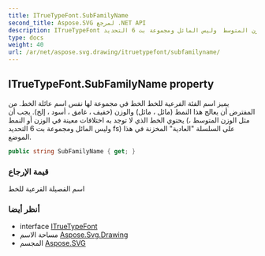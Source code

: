 ```yaml
---
title: ITrueTypeFont.SubFamilyName
second_title: Aspose.SVG لمرجع .NET API
description: ITrueTypeFont ملكية. يميز اسم الفئة الفرعية للخط الخط في مجموعة لها نفس اسم عائلة الخط. من المفترض أن يعالج هذا النمط مائل  مائل والوزن خفيف  غامق  أسود  إلخ. يجب أن يحتوي الخط الذي لا توجد به اختلافات معينة في الوزن أو النمط مثل الوزن المتوسط  وليس المائل ومجموعة بت 6 التحديد fs على السلسلة العادية المخزنة في هذا الموضع.
type: docs
weight: 40
url: /ar/net/aspose.svg.drawing/itruetypefont/subfamilyname/
---
```

## ITrueTypeFont.SubFamilyName property

يميز اسم الفئة الفرعية للخط الخط في مجموعة لها نفس اسم عائلة الخط. من المفترض أن يعالج هذا النمط (مائل ، مائل) والوزن (خفيف ، غامق ، أسود ، إلخ). يجب أن يحتوي الخط الذي لا توجد به اختلافات معينة في الوزن أو النمط (مثل الوزن المتوسط ، وليس المائل ومجموعة بت 6 التحديد fs) على السلسلة "العادية" المخزنة في هذا الموضع.

```csharp
public string SubFamilyName { get; }
```

### قيمة الإرجاع

اسم الفصيلة الفرعية للخط

### أنظر أيضا

* interface [ITrueTypeFont](../)
* مساحة الاسم [Aspose.Svg.Drawing](../../itruetypefont/)
* المجسم [Aspose.SVG](../../../)


